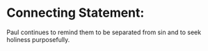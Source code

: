 # Connecting Statement:

Paul continues to remind them to be separated from sin and to seek holiness purposefully.
